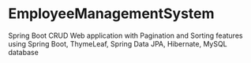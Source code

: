 # EmployeeManagementSystem
 Spring Boot CRUD Web application with Pagination and Sorting features using Spring Boot, ThymeLeaf, Spring Data JPA, Hibernate, MySQL database

